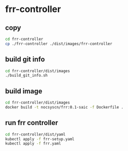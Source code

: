 # frr-controller

## copy
```sh
cd frr-controller
cp ./frr-controller ./dist/images/frr-controller
```

## build git info
```sh
cd frr-controller/dist/images
./build_git_info.sh
```

## build image
```sh
cd frr-controller/dist/images
docker build -t nocsyscn/frr:0.1-saic -f Dockerfile .
```

## run frr controller
```sh
cd frr-controller/dist/yaml
kubectl apply -f frr-setup.yaml
kubectl apply -f frr.yaml
```